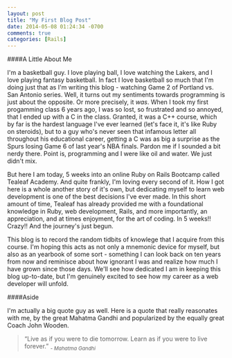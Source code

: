 ```yaml
---
layout: post
title: "My First Blog Post"
date: 2014-05-08 01:24:34 -0700
comments: true
categories: [Rails]
---
```


####A Little About Me

I'm a basketball guy. I love playing ball, I love watching the Lakers, and I love playing fantasy basketball. In fact I love basketball so much that I'm doing just that as I'm writing this blog - watching Game 2 of Portland vs. San Antonio series. Well, it turns out my sentiments towards programming is just about the opposite. Or more precisely, it *was*. When I took my first progamming class 6 years ago, I was so lost, so frustrated and so annoyed, that I ended up with a C in the class. Granted, it was a C++ course, which by far is the hardest language I've ever learned (let's face it, it's like Ruby on steroids), but to a guy who's never seen that infamous letter all throughout his educational career, getting a C was as big a surprise as the Spurs losing Game 6 of last year's NBA finals. Pardon me if I sounded a bit nerdy there. Point is, programming and I were like oil and water. We just didn't mix.  

But here I am today, 5 weeks into an online Ruby on Rails Bootcamp called Tealeaf Academy. And quite frankly, I'm loving every second of it. How I got here is a whole another story of it's own, but dedicating myself to learn web development is one of the best decisions I've ever made. In this short amount of time, Tealeaf has already provided me with a foundational knowledge in Ruby, web development, Rails, and more importantly, an appreciation, and at times enjoyment, for the art of coding. In 5 weeks!! Crazy!! And the journey's just begun. 

This blog is to record the random tidbits of knowlege that I acquire from this course. I'm hoping this acts as not only a mnemonic device for myself, but also as an yearbook of some sort - something I can look back on ten years from now and reminisce about how ignorant I was and realize how much I have grown since those days. We'll see how dedicated I am in keeping this blog up-to-date, but I'm genuinely excited to see how my career as a web developer will unfold. 

####Aside

I'm actually a big quote guy as well. Here is a quote that really reasonates with me, by the great Mahatma Gandhi and popularized by the equally great Coach John Wooden. 

> “Live as if you were to die tomorrow. Learn as if you were to live forever.” 
> <cite><sub> - Mahatma Gandhi</sub></cite>


